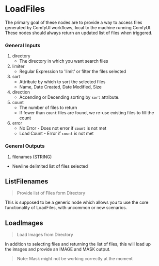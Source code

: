 # LoadFiles

The primary goal of these nodes are to provide a way to access files generated by ComfyUI workflows, local to the machine running ComfyUI.  These nodes should always return an updated list of files when triggered.

### General Inputs

1. directory
    * The directory in which you want search files
1. limiter
    * Regular Expression to 'limit' or filter the files selected
1. sort
    * Attribute by which to sort the selected files
    * Name, Date Created, Date Modified, Size
1. direction
    * Accending or Decending sorting by `sort` attribute.
1. count
    * The number of files to return
    * If fewer than `count` files are found, we re-use existing files to fill the count
1. error
    * No Error - Does not error if `count` is not met
    * Load Count - Error if `count` is not met

### General Outputs

1. filenames (STRING)
  * Newline delimited list of files selected


## ListFilenames
> Provide list of Files form Directory

This is supposed to be a generic node which allows you to use the core functionality of LoadFiles, with uncommon or new scenarios.


## LoadImages
> Load Images from Directory

In addition to selecting files and returning the list of files, this will load up the images and provide an IMAGE and MASK output.

> Note: Mask might not be working correctly at the moment
